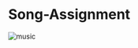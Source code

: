 # Song-Assignment
![music](https://github.com/ParasThakur199/Song-Assignment/assets/90348363/478f5135-0d4c-4e32-9e75-42490777bfe8)
